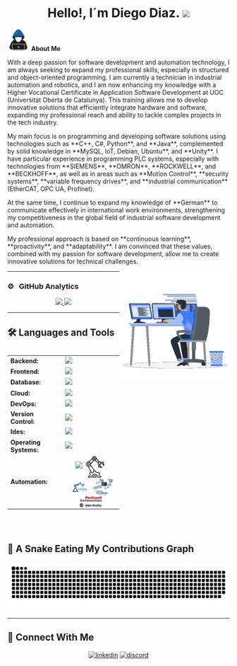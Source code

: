 <h1 align="center">Hello!, I´m Diego Diaz. <img src="https://media.giphy.com/media/hvRJCLFzcasrR4ia7z/giphy.gif" width="35"></h1>

<picture><img src="https://github.com/dadd86/dadd86/raw/main/Imagenes/about_me.gif" width="50px"></picture> **About Me**

<div>
 <p>
   With a deep passion for software development and automation technology, I am always seeking to expand my professional skills, especially in structured and object-oriented programming.
   I am currently a technician in industrial automation and robotics, and I am now enhancing my knowledge with a Higher Vocational Certificate in Application Software Development at UOC (Universitat Oberta de Catalunya).
   This training allows me to develop innovative solutions that efficiently integrate hardware and software, expanding my professional reach and ability to tackle complex projects in the tech industry.
 </p>

 <p>
   My main focus is on programming and developing software solutions using technologies such as **C++, C#, Python**, and **Java**, complemented by solid knowledge in **MySQL, IoT, Debian, Ubuntu**, and **Unity**.
   I have particular experience in programming PLC systems, especially with technologies from **SIEMENS**, **OMRON**, **ROCKWELL**, and **BECKHOFF**, as well as in areas such as **Motion Control**, **security systems**, **variable frequency drives**, and **industrial communication** (EtherCAT, OPC UA, Profinet).
 </p>

 <p>
   At the same time, I continue to expand my knowledge of **German** to communicate effectively in international work environments, strengthening my competitiveness in the global field of industrial software development and automation.
 </p>

 <p>
   My professional approach is based on **continuous learning**, **proactivity**, and **adaptability**. I am convinced that these values, combined with my passion for software development, allow me to create innovative solutions for technical challenges.
 </p>
</div>

<picture> <img align="right" src="https://github.com/dadd86/dadd86/raw/main/Imagenes/Right_Side.gif?raw=true" width = 250px></picture>

---

### ⚙️ &nbsp; **GitHub Analytics**
<!-- Esta sección muestra las estadísticas de contribuciones y lenguajes de GitHub -->
<p align="center">
<a href="https://github.com/dadd86">
  <img height="180em" src="https://github-readme-stats-eight-theta.vercel.app/api?username=dadd86&show_icons=true&theme=algolia&include_all_commits=true&count_private=true"/>
  <img height="180em" src="https://github-readme-stats-eight-theta.vercel.app/api/top-langs/?username=dadd86&layout=compact&langs_count=8&theme=algolia"/>
</a>
</p>

---

## 🛠 **Languages and Tools**

<!-- Sección que contiene las tecnologías y herramientas que manejo -->
<div style="display: flex; justify-content: center; align-items: center;">
<table align="center"> 
    <tr>
        <td style="font-weight: bold; padding-right: 10px; vertical-align: middle; border: none;">Backend:</td>
        <td><img height="40" src="https://skillicons.dev/icons?i=java,cs,python,maven,hibernate,nodejs"/></td>
    </tr>
    <tr>
        <td style="font-weight: bold; padding-right: 10px; vertical-align: middle;">Frontend:</td>
        <td><img height="40" src="https://skillicons.dev/icons?i=react,html,css,cpp,c,sass,js,ts"/></td>
    </tr>
    <tr>
        <td style="font-weight: bold; padding-right: 10px; vertical-align: middle; border: none;">Database:</td>
        <td><img height="40" src="https://skillicons.dev/icons?i=mysql,aws"/></td>
    </tr>
    <tr>
        <td style="font-weight: bold; padding-right: 10px; vertical-align: middle; border: none;">Cloud:</td>
        <td><img height="40" src="https://skillicons.dev/icons?i=azure"/></td>
    </tr>
    <tr>
        <td style="font-weight: bold; padding-right: 10px; vertical-align: middle; border: none;">DevOps:</td>
        <td><img height="40" src="https://skillicons.dev/icons?i=docker"/></td>
    </tr>
    <tr>
        <td style="font-weight: bold; padding-right: 10px; vertical-align: middle; border: none;">Version Control:</td>
        <td><img height="40" src="https://skillicons.dev/icons?i=git,github,gitlab"/></td>
    </tr>
    <tr>
        <td style="font-weight: bold; padding-right: 10px; vertical-align: middle; border: none;">Ides:</td>
        <td><img height="40" src="https://skillicons.dev/icons?i=vscode,unity,eclipse,visualstudio,idea,sublime"/></td>
    </tr>
    <tr>
        <td style="font-weight: bold; padding-right: 10px; vertical-align: middle; border: none;">Operating Systems:</td>
        <td><img height="40" src="https://skillicons.dev/icons?i=windows,ubuntu,debian,alpine"/></td>
    </tr>
    <tr>
        <td style="font-weight: bold; padding-right: 10px; vertical-align: middle; border: none;">Automation:</td>
        <td style="text-align: center;">
            <img height="40" src="https://skillicons.dev/icons?i=arduino,raspberrypi" />
            <picture><img src="https://github.com/dadd86/dadd86/raw/main/Imagenes/robotic.png" width="50px" style="vertical-align: middle;" /></picture>
            <picture><img src="https://github.com/dadd86/dadd86/raw/main/Imagenes/images.png" width="50px" style="vertical-align: middle;" /></picture>
            <picture><img src="https://github.com/dadd86/dadd86/raw/main/Imagenes/1512845393_sysmac.png" width="50px" style="vertical-align: middle;" /></picture>
            <picture><img src="https://github.com/dadd86/dadd86/raw/main/Imagenes/Allen-Bradley_logo.png" width="50px" style="vertical-align: middle;" /></picture>
        </td>
    </tr>
</table>
</div>
</br></br>
	
## 🐍 A Snake Eating My Contributions Graph

<p align="center">
	<picture>
		  <source media="(prefers-color-scheme: dark)" srcset="https://raw.githubusercontent.com/dadd86/dadd86/output/github-contribution-grid-snake-dark.svg">
		  <source media="(prefers-color-scheme: light)" srcset="https://raw.githubusercontent.com/dadd86/dadd86/output/github-contribution-grid-snake.svg">
		  <img alt="github contribution grid snake animation" src="https://raw.githubusercontent.com/dadd86/dadd86/output/github-contribution-grid-snake.svg">
	</picture>
</p>

---

## 🤝 **Connect With Me**
<p align="center">
<a href="https://www.linkedin.com/in/diegoarmandodiaz" target="blank"><img align="center" src="https://user-images.githubusercontent.com/88904952/234979284-68c11d7f-1acc-4f0c-ac78-044e1037d7b0.png" alt="linkedin" height="50" width="50" /></a>
<a href="https://discordapp.com/users/dadd86_162804" target="blank"><img align="center" src="https://user-images.githubusercontent.com/88904952/234982627-019fd336-6248-453c-9b05-97c13fd1d207.png" alt="discord" height="50" width="50" /></a>
</p>
